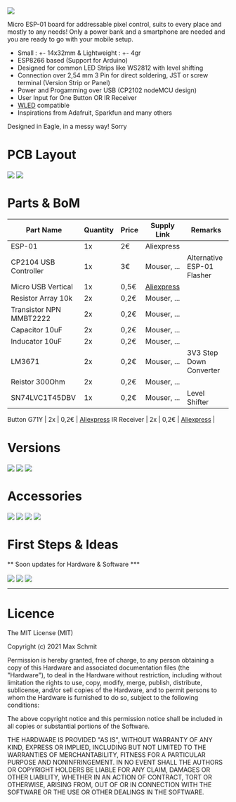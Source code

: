 <img src="images/Banner.jpg?raw=true">

Micro ESP-01 board for addressable pixel control, suits to every place and mostly to any needs!
Only a power bank and a smartphone are needed and you are ready to go with your mobile setup.

* Small : +- 14x32mm & Lightweight : +- 4gr
* ESP8266 based (Support for Arduino)
* Designed for common LED Strips like WS2812 with level shifting
* Connection over 2,54 mm 3 Pin for direct soldering, JST or screw terminal (Version Strip or Panel)
* Power and Progamming over USB (CP2102 nodeMCU design)
* User Input for One Button OR IR Receiver
* [WLED](https://github.com/Aircoookie/WLED "WLED's Github page") compatible
* Inspirations from Adafruit, Sparkfun and many others

Designed in Eagle, in a messy way! Sorry

# PCB Layout
<img src="images/BottomBoard.jpg?raw=true" align="center">
<img src="images/TopBoard.jpg?raw=true" align="center">

# Parts & BoM


Part Name | Quantity | Price | Supply Link | Remarks 
--- | --- | --- | --- | ---
ESP-01 | 1x | 2€ | Aliexpress
CP2104 USB Controller | 1x | 3€ | Mouser, ... | Alternative ESP-01 Flasher
Micro USB Vertical | 1x | 0,5€ | [Aliexpress](https://de.aliexpress.com/item/32763426569.html?spm=a2g0o.productlist.0.0.311216d7spMSH2&algo_pvid=98ad0ae0-8dc1-4f57-a2f5-b4d20632117a&algo_exp_id=98ad0ae0-8dc1-4f57-a2f5-b4d20632117a-0&pdp_ext_f=%7B%22sku_id%22%3A%2262079415830%22%7D&pdp_pi=-1%3B1.05%3B-1%3B-1%40salePrice%3BEUR%3Bsearch-mainSearch)
Resistor Array 10k | 2x | 0,2€ | Mouser, ...
Transistor NPN MMBT2222 | 2x | 0,2€ | Mouser, ... |
Capacitor 10uF | 2x | 0,2€ | Mouser, ... |
Inducator 10uF | 2x | 0,2€ | Mouser, ... |
LM3671 | 2x | 0,2€ | Mouser, ... | 3V3 Step Down Converter
Reistor 300Ohm | 2x | 0,2€ | Mouser, ... | 
SN74LVC1T45DBV  | 1x | 0,2€ | Mouser, ... | Level Shifter

Button G71Y | 2x | 0,2€ | [Aliexpress](https://de.aliexpress.com/item/32696378346.html?gatewayAdapt=glo2deu&spm=a2g0o.9042311.0.0.27424c4dxoYQAi)
IR Receiver | 2x | 0,2€ | [Aliexpress](https://de.aliexpress.com/item/4000184301216.html?spm=a2g0o.productlist.0.0.724b5981TB06ev&algo_pvid=77930a48-2919-4032-8365-519159e4dc8a&algo_exp_id=77930a48-2919-4032-8365-519159e4dc8a-17&pdp_ext_f=%7B%22sku_id%22%3A%2210000000677331106%22%7D&pdp_pi=-1%3B0.96%3B-1%3B-1%40salePrice%3BEUR%3Bsearch-mainSearch) | 

# Versions
<img src="images/OneButton.jpg?raw=true" align="center">
<img src="images/IrControl.jpg?raw=true" align="center">
<img src="images/MatrixBuddy.jpg?raw=true" align="center">

# Accessories
<img src="images/StorageBox.jpg?raw=true" align="center">
<img src="images/USBPowerInjector.jpg?raw=true" align="center">
<img src="images/LaserParts.jpg?raw=true" align="center">
<img src="images/8PowerRail.jpg?raw=true" align="center">

# First Steps & Ideas

** Soon updates for Hardware & Software ***

<img src="images/8x8Projector.jpg?raw=true" align="center">
<img src="images/PowerBank.jpg?raw=true" align="center">
<img src="images/MagneticStrip.jpg?raw=true" align="center">

---

# Licence
The MIT License (MIT)

Copyright (c) 2021 Max Schmit

Permission is hereby granted, free of charge, to any person obtaining a copy of this Hardware and associated documentation files (the "Hardware"), to deal in the Hardware without restriction, including without limitation the rights to use, copy, modify, merge, publish, distribute, sublicense, and/or sell copies of the Hardware, and to permit persons to whom the Hardware is furnished to do so, subject to the following conditions:

The above copyright notice and this permission notice shall be included in all copies or substantial portions of the Software.

THE HARDWARE IS PROVIDED "AS IS", WITHOUT WARRANTY OF ANY KIND, EXPRESS OR IMPLIED, INCLUDING BUT NOT LIMITED TO THE WARRANTIES OF MERCHANTABILITY, FITNESS FOR A PARTICULAR PURPOSE AND NONINFRINGEMENT. IN NO EVENT SHALL THE AUTHORS OR COPYRIGHT HOLDERS BE LIABLE FOR ANY CLAIM, DAMAGES OR OTHER LIABILITY, WHETHER IN AN ACTION OF CONTRACT, TORT OR OTHERWISE, ARISING FROM, OUT OF OR IN CONNECTION WITH THE SOFTWARE OR THE USE OR OTHER DEALINGS IN THE SOFTWARE.
